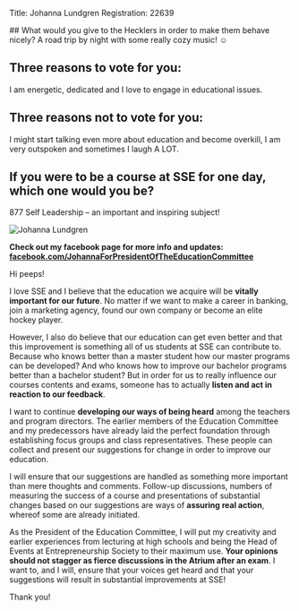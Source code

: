 Title: Johanna Lundgren
Registration: 22639

<section class="well" markdown="1">
## What would you give to the Hecklers in order to make them behave nicely?
A road trip by night with some really cozy music! ☺

## Three reasons to vote for you:
I am energetic, dedicated and I love to engage in educational issues.

## Three reasons not to vote for you:
I might start talking even more about education and become overkill, I am very outspoken and sometimes I laugh A LOT.

## If you were to be a course at SSE for one day, which one would you be?
877 Self Leadership – an important and inspiring subject!
</section>

![Johanna Lundgren][short-pork]

**Check out my facebook page for more info and updates: [facebook.com/JohannaForPresidentOfTheEducationCommittee][facebook]**

Hi peeps!

I love SSE and I believe that the education we acquire will be **vitally important for our future**. No matter if we want to make a career in banking, join a marketing agency, found our own company or become an elite hockey player.

However, I also do believe that our education can get even better and that this improvement is something all of us students at SSE can contribute to. Because who knows better than a master student how our master programs can be developed? And who knows how to improve our bachelor programs better than a bachelor student? But in order for us to really influence our courses contents and exams, someone has to actually **listen and act in reaction to our feedback**.

I want to continue **developing our ways of being heard** among the teachers and program directors. The earlier members of the Education Committee and my predecessors have already laid the perfect foundation through establishing focus groups and class representatives. These people can collect and present our suggestions for change in order to improve our education.

I will ensure that our suggestions are handled as something more important than mere thoughts and comments. Follow-up discussions, numbers of measuring the success of a course and presentations of substantial changes based on our suggestions are ways of **assuring real action**, whereof some are already initiated.

As the President of the Education Committee, I will put my creativity and earlier experiences from lecturing at high schools and being the Head of Events at Entrepreneurship Society to their maximum use. **Your opinions should not stagger as fierce discussions in the Atrium after an exam**. I want to, and I will, ensure that your voices get heard and that your suggestions will result in substantial improvements at SSE!

Thank you!

[facebook]: https://www.facebook.com/JohannaForPresidentOfTheEducationCommittee
[short-pork]: /static/images/extra/johanna-lundgren.jpg
